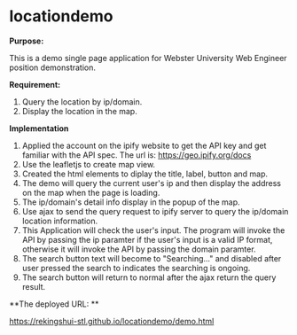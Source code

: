 # locationdemo

**Purpose:**

This is a demo single page application for Webster University Web Engineer position demonstration.

**Requirement:**
1. Query the location by ip/domain.
2. Display the location in the map.

**Implementation**
1. Applied the account on the ipify website to get the API key and get familiar with the API spec. 
   The url is: https://geo.ipify.org/docs
2. Use the leafletjs to create map view.   
3. Created the html elements to diplay the title, label, button and map.
4. The demo will query the current user's ip and then display the address on the map when the page is loading. 
5. The ip/domain's detail info display in the popup of the map.
6. Use ajax to send the query request to ipify server to query the ip/domain location information.
7. This Application will check the user's input. The program will invoke the API by passing the ip paramter if the user's input is a valid IP format, otherwise it will invoke the API by passing the domain paramter.
8. The search button text will become to "Searching..." and disabled after user pressed the search to indicates the searching is ongoing.
9. The search button will return to normal after the ajax return the query result.

**The deployed URL: **

https://rekingshui-stl.github.io/locationdemo/demo.html

